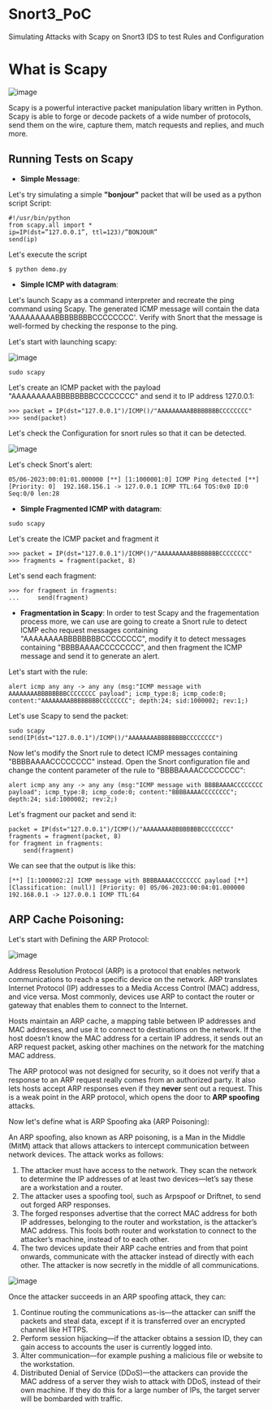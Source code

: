 # Snort3_PoC
Simulating Attacks with Scapy on Snort3 IDS to test Rules and Configuration

# What is Scapy

![image](https://user-images.githubusercontent.com/91763346/236628131-c39e15d2-64e9-4074-b0de-e2f6457e806e.png)

Scapy is a powerful interactive packet manipulation libary written in Python. Scapy is able to forge or decode packets of a wide number of protocols, send them on the wire, capture them, match requests and replies, and much more.

## Running Tests on Scapy

* **Simple Message**:

Let's try simulating a simple **"bonjour"** packet that will be used as a python script
Script:
```
#!/usr/bin/python
from scapy.all import *
ip=IP(dst=”127.0.0.1”, ttl=123)/”BONJOUR”
send(ip)
```
Let's execute the script

```
$ python demo.py
```

* **Simple ICMP with datagram**:

Let's launch Scapy as a command interpreter and recreate the ping command using Scapy. 
The generated ICMP message will contain the data 'AAAAAAAAABBBBBBBBCCCCCCCC'. 
Verify with Snort that the message is well-formed by checking the response to the ping.

Let's start with launching scapy:

![image](https://user-images.githubusercontent.com/91763346/236628684-14111b58-c98e-4a5f-8a70-deaf648da003.png)

```
sudo scapy
```

Let's create an ICMP packet with the payload "AAAAAAAAABBBBBBBBCCCCCCCC" and send it to IP address 127.0.0.1:

```
>>> packet = IP(dst="127.0.0.1")/ICMP()/"AAAAAAAAABBBBBBBBCCCCCCCC"
>>> send(packet)
```

Let's check the Configuration for snort rules so that it can be detected.

![image](https://user-images.githubusercontent.com/91763346/236628793-15fa7c11-2e4f-4dc9-be60-f75b7a4f616c.png)

Let's check Snort's alert:
```
05/06-2023:00:01:01.000000 [**] [1:1000001:0] ICMP Ping detected [**][Priority: 0]  192.168.156.1 -> 127.0.0.1 ICMP TTL:64 TOS:0x0 ID:0 Seq:0/0 len:28

```

* **Simple Fragmented ICMP with datagram**:

```
sudo scapy
```

Let's create the ICMP packet and fragment it

```
>>> packet = IP(dst="127.0.0.1")/ICMP()/"AAAAAAAAABBBBBBBBCCCCCCCC"
>>> fragments = fragment(packet, 8)
```

Let's send each fragment:

```
>>> for fragment in fragments:
...     send(fragment)
```

* **Fragmentation in Scapy**:
In order to test Scapy and the fragementation process more, we can use are going to create a Snort rule to detect ICMP echo request messages containing "AAAAAAAABBBBBBBBCCCCCCCC", modify it to detect messages containing "BBBBAAAACCCCCCCC", and then fragment the ICMP message and send it to generate an alert.

Let's start with the rule:
```
alert icmp any any -> any any (msg:"ICMP message with AAAAAAAABBBBBBBBCCCCCCCC payload"; icmp_type:8; icmp_code:0; content:"AAAAAAAABBBBBBBBCCCCCCCC"; depth:24; sid:1000002; rev:1;)
```

Let's use Scapy to send the packet:

```
sudo scapy
send(IP(dst="127.0.0.1")/ICMP()/"AAAAAAAABBBBBBBBCCCCCCCC")
```

Now let's modify the Snort rule to detect ICMP messages containing "BBBBAAAACCCCCCCC" instead. Open the Snort configuration file and change the content parameter of the rule to "BBBBAAAACCCCCCCC":

```
alert icmp any any -> any any (msg:"ICMP message with BBBBAAAACCCCCCCC payload"; icmp_type:8; icmp_code:0; content:"BBBBAAAACCCCCCCC"; depth:24; sid:1000002; rev:2;)
```

Let's fragment our packet and send it:

```
packet = IP(dst="127.0.0.1")/ICMP()/"AAAAAAAABBBBBBBBCCCCCCCC"
fragments = fragment(packet, 8)
for fragment in fragments:
    send(fragment)
```

We can see that the output is like this:

```
[**] [1:1000002:2] ICMP message with BBBBAAAACCCCCCCC payload [**] [Classification: (null)] [Priority: 0] 05/06-2023:00:04:01.000000 192.168.0.1 -> 127.0.0.1 ICMP TTL:64
```

## **ARP Cache Poisoning**:

Let's start with Defining the ARP Protocol:

![image](https://user-images.githubusercontent.com/91763346/236630022-5fb2824f-3d49-4f03-8a41-6c30cc360a4d.png)

Address Resolution Protocol (ARP) is a protocol that enables network communications to reach a specific device on the network. ARP translates Internet Protocol (IP) addresses to a Media Access Control (MAC) address, and vice versa. Most commonly, devices use ARP to contact the router or gateway that enables them to connect to the Internet.

Hosts maintain an ARP cache, a mapping table between IP addresses and MAC addresses, and use it to connect to destinations on the network. If the host doesn’t know the MAC address for a certain IP address, it sends out an ARP request packet, asking other machines on the network for the matching MAC address. 

The ARP protocol was not designed for security, so it does not verify that a response to an ARP request really comes from an authorized party. It also lets hosts accept ARP responses even if they **never** sent out a request. This is a weak point in the ARP protocol, which opens the door to **ARP spoofing** attacks.

Now let's define what is ARP Spoofing aka (ARP Poisoning):

An ARP spoofing, also known as ARP poisoning, is a Man in the Middle (MitM) attack that allows attackers to intercept communication between network devices. The attack works as follows:

1. The attacker must have access to the network. They scan the network to determine the IP addresses of at least two devices⁠—let’s say these are a workstation and a router. 
2. The attacker uses a spoofing tool, such as Arpspoof or Driftnet, to send out forged ARP responses. 
3. The forged responses advertise that the correct MAC address for both IP addresses, belonging to the router and workstation, is the attacker’s MAC address. This fools both router and workstation to connect to the attacker’s machine, instead of to each other.
4. The two devices update their ARP cache entries and from that point onwards, communicate with the attacker instead of directly with each other.
The attacker is now secretly in the middle of all communications.

![image](https://user-images.githubusercontent.com/91763346/236630112-7d878398-56d0-4735-b4fe-9cd74df80500.png)


Once the attacker succeeds in an ARP spoofing attack, they can:

1. Continue routing the communications as-is⁠—the attacker can sniff the packets and steal data, except if it is transferred over an encrypted channel like HTTPS. 
2. Perform session hijacking⁠—if the attacker obtains a session ID, they can gain access to accounts the user is currently logged into.
3. Alter communication⁠—for example pushing a malicious file or website to the workstation.
4. Distributed Denial of Service (DDoS)⁠—the attackers can provide the MAC address of a server they wish to attack with DDoS, instead of their own machine. If they do this for a large number of IPs, the target server will be bombarded with traffic.



















